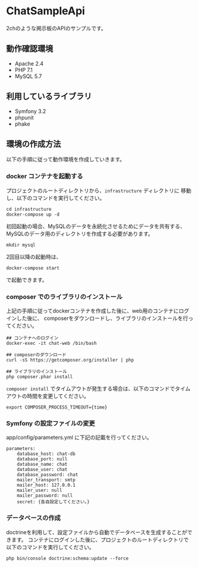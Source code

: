 # ChatSampleApi

2chのような掲示板のAPIのサンプルです。

## 動作確認環境

- Apache 2.4
- PHP 7.1
- MySQL 5.7

## 利用しているライブラリ

- Symfony 3.2
- phpunit
- phake


## 環境の作成方法

以下の手順に従って動作環境を作成していきます。


### docker コンテナを起動する

プロジェクトのルートディレクトリから、``` infrastructure ```  ディレクトリに
移動し、以下のコマンドを実行してください。

```
cd infrastructure
docker-compose up -d
```

初回起動の場合、MySQLのデータを永続化させるためにデータを共有する、  
MySQLのデータ用のディレクトリを作成する必要があります。

```
mkdir mysql
```

2回目以降の起動時は、

```
docker-compose start
```

で起動できます。

### composer でのライブラリのインストール

上記の手順に従ってdockerコンテナを作成した後に、web用のコンテナにログインした後に、
composerをダウンロードし、ライブラリのインストールを行ってください。

```
## コンテナへのログイン
docker-exec -it chat-web /bin/bash

## composerのダウンロード
curl -sS https://getcomposer.org/installer | php

## ライブラリのインストール
php composer.phar install
```

``` composer install ``` でタイムアウトが発生する場合は、以下のコマンドでタイムアウトの時間を変更してください。

```
export COMPOSER_PROCESS_TIMEOUT={time}
```

### Symfony の設定ファイルの変更

app/config/parameters.yml に下記の記載を行ってください。

```
parameters:
    database_host: chat-db
    database_port: null
    database_name: chat
    database_user: chat
    database_password: chat
    mailer_transport: smtp
    mailer_host: 127.0.0.1
    mailer_user: null
    mailer_password: null
    secret: {各自設定してください。}

```

### データベースの作成

doctrineを利用して、設定ファイルから自動でデータベースを生成することができます。
コンテナにログインした後に、プロジェクトのルートディレクトリで以下のコマンドを実行してください。

```
php bin/console doctrine:schema:update --force
```

